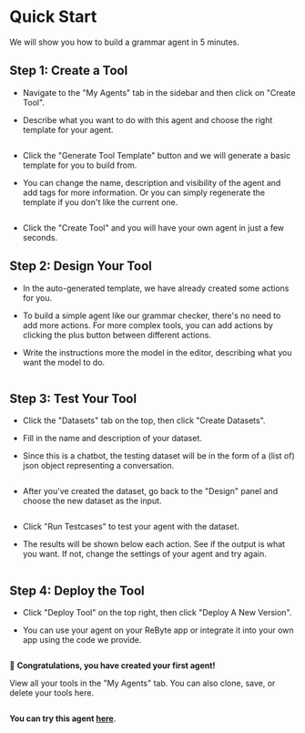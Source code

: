 # Quick Start

We will show you how to build a grammar agent in 5 minutes.

## Step 1: Create a Tool

* Navigate to the "My Agents" tab in the sidebar and then click on "Create Tool".

* Describe what you want to do with this agent and choose the right template for your agent. 

<figure><img src="../images/8.png" alt=""></figure>

* Click the "Generate Tool Template" button and we will generate a basic template for you to build from. 

* You can change the name, description and visibility of the agent and add tags for more information. Or you can simply regenerate the template if you don't like the current one.

<figure><img src="../images/9.png" alt=""></figure>

* Click the "Create Tool" and you will have your own agent in just a few seconds.

## Step 2: Design Your Tool

* In the auto-generated template, we have already created some actions for you. 

* To build a simple agent like our grammar checker, there's no need to add more actions. For more complex tools, you can add actions by clicking the plus button between different actions.

* Write the instructions more the model in the editor, describing what you want the model to do.

<figure><img src="../images/10.png" alt=""></figure>

## Step 3: Test Your Tool

* Click the "Datasets" tab on the top, then click "Create Datasets". 

* Fill in the name and description of your dataset.

* Since this is a chatbot, the testing dataset will be in the form of a (list of) json object representing a conversation.

<figure><img src="../images/11.png" alt=""></figure>

* After you've created the dataset, go back to the "Design" panel and choose the new dataset as the input.

<figure><img src="../images/11-1.png" alt=""></figure>

* Click "Run Testcases" to test your agent with the dataset.

* The results will be shown below each action. See if the output is what you want. If not, change the settings of your agent and try again.

<figure><img src="../images/13.png" alt=""></figure>

## Step 4: Deploy the Tool

* Click "Deploy Tool" on the top right, then click "Deploy A New Version". 

* You can use your agent on your ReByte app or integrate it into your own app using the code we provide.

<figure><img src="../images/12.png" alt=""></figure>

🎉 **Congratulations, you have created your first agent!**

View all your tools in the "My Agents" tab. You can also clone, save, or delete your tools here.

<figure><img src="../images/14.png" alt=""></figure>

**You can try this agent [here](https://rebyte.ai/p/21b2295005587a5375d8/callable/a6e8029461744868f576/editor)**.

